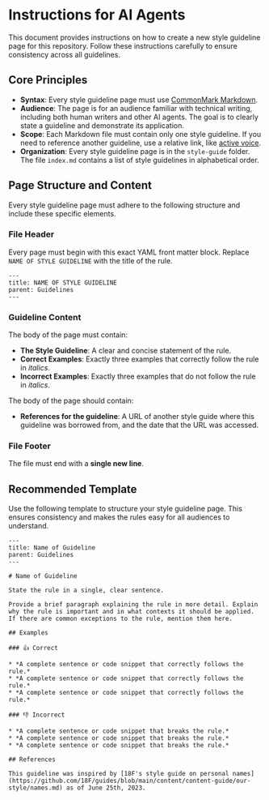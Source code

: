 # Instructions for AI Agents

This document provides instructions on how to create a new style guideline page for this repository. Follow these instructions carefully to ensure consistency across all guidelines.


## Core Principles

* **Syntax**: Every style guideline page must use [CommonMark Markdown](https://commonmark.org/).
* **Audience**: The page is for an audience familiar with technical writing, including both human writers and other AI agents. The goal is to clearly state a guideline and demonstrate its application.
* **Scope**: Each Markdown file must contain only one style guideline. If you need to reference another guideline, use a relative link, like [active voice](./active-voice).
* **Organization**: Every style guideline page is in the `style-guide` folder. The file `index.md` contains a list of style guidelines in alphabetical order.

## Page Structure and Content 

Every style guideline page must adhere to the following structure and include these specific elements.

### File Header

Every page must begin with this exact YAML front matter block. Replace `NAME OF STYLE GUIDELINE` with the title of the rule.

```
---
title: NAME OF STYLE GUIDELINE
parent: Guidelines
---
```

### Guideline Content

The body of the page must contain:

* **The Style Guideline**: A clear and concise statement of the rule.
* **Correct Examples**: Exactly three examples that correctly follow the rule in *italics*.
* **Incorrect Examples**: Exactly three examples that do not follow the rule in *italics*.

The body of the page should contain:

* **References for the guideline**: A URL of another style guide where this guideline was borrowed from, and the date that the URL was accessed.

### File Footer

The file must end with a **single new line**.

## Recommended Template

Use the following template to structure your style guideline page. This ensures consistency and makes the rules easy for all audiences to understand.

```
---
title: Name of Guideline
parent: Guidelines
---

# Name of Guideline

State the rule in a single, clear sentence.

Provide a brief paragraph explaining the rule in more detail. Explain why the rule is important and in what contexts it should be applied. If there are common exceptions to the rule, mention them here.

## Examples

### 👍 Correct

* *A complete sentence or code snippet that correctly follows the rule.*
* *A complete sentence or code snippet that correctly follows the rule.*
* *A complete sentence or code snippet that correctly follows the rule.*

### 👎 Incorrect

* *A complete sentence or code snippet that breaks the rule.*
* *A complete sentence or code snippet that breaks the rule.*
* *A complete sentence or code snippet that breaks the rule.*

## References

This guideline was inspired by [18F's style guide on personal names](https://github.com/18F/guides/blob/main/content/content-guide/our-style/names.md) as of June 25th, 2023.
```